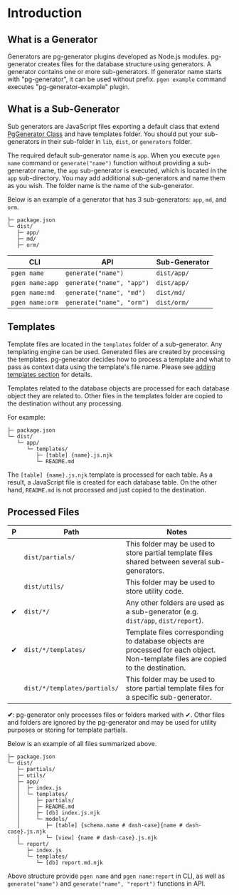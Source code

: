 # Introduction

## What is a Generator

Generators are pg-generator plugins developed as Node.js modules. pg-generator creates files for the database structure using generators. A generator contains one or more sub-generators. If generator name starts with "pg-generator", it can be used without prefix. `pgen example` command executes "pg-generator-example" plugin.

## What is a Sub-Generator

Sub generators are JavaScript files exporting a default class that extend [PgGenerator Class](http://localhost:8080/nav.02.api/classes/pggenerator.html) and have templates folder. You should put your sub-generators in their sub-folder in `lib`, `dist`, or `generators` folder.

The required default sub-generator name is `app`. When you execute `pgen name` command or `generate("name")` function without providing a sub-generator name, the `app` sub-generator is executed, which is located in the `app` sub-directory. You may add additional sub-generators and name them as you wish. The folder name is the name of the sub-generator.

Below is an example of a generator that has 3 sub-generators: `app`, `md`, and `orm`.

```
├─ package.json
└─ dist/
   ├─ app/
   ├─ md/
   ├─ orm/
```

| CLI             | API                       | Sub-Generator |
| --------------- | ------------------------- | ------------- |
| `pgen name`     | `generate("name")`        | `dist/app/`   |
| `pgen name:app` | `generate("name", "app")` | `dist/app/`   |
| `pgen name:md`  | `generate("name", "md")`  | `dist/md/`    |
| `pgen name:orm` | `generate("name", "orm")` | `dist/orm/`   |

## Templates

Template files are located in the `templates` folder of a sub-generator. Any templating engine can be used. Generated files are created by processing the templates. pg-generator decides how to process a template and what to pass as context data using the template's file name. Please see [adding templates section](/nav.03.creating-generators/02.adding-templates) for details.

Templates related to the database objects are processed for each database object they are related to. Other files in the templates folder are copied to the destination without any processing.

For example:

```
├─ package.json
└─ dist/
   └─ app/
      └─ templates/
         ├─ [table] {name}.js.njk
         └─ README.md
```

The `[table] {name}.js.njk` template is processed for each table. As a result, a JavaScript file is created for each database table. On the other hand, `README.md` is not processed and just copied to the destination.

## Processed Files

| P   | Path                         | Notes                                                                                                                             |
| --- | ---------------------------- | --------------------------------------------------------------------------------------------------------------------------------- |
|     | `dist/partials/`             | This folder may be used to store partial template files shared between several sub-generators.                                    |
|     | `dist/utils/`                | This folder may be used to store utility code.                                                                                    |
| ✔   | `dist/*/`                    | Any other folders are used as a sub-generator (e.g. `dist/app`, `dist/report`).                                                   |
| ✔   | `dist/*/templates/`          | Template files corresponding to database objects are processed for each object. Non-template files are copied to the destination. |
|     | `dist/*/templates/partials/` | This folder may be used to store partial template files for a specific sub-generator.                                             |

**✔**: pg-generator only processes files or folders marked with ✔. Other files and folders are ignored by the pg-generator and may be used for utility purposes or storing for template partials.

Below is an example of all files summarized above.

```
├─ package.json
└─ dist/
   ├─ partials/
   ├─ utils/
   ├─ app/
   │  ├─ index.js
   │  └─ templates/
   │     ├─ partials/
   │     ├─ README.md
   │     ├─ [db] index.js.njk
   │     └─ models/
   │        ├─ [table] {schema.name # dash-case}{name # dash-case}.js.njk
   │        └─ [view] {name # dash-case}.js.njk
   └─ report/
      ├─ index.js
      └─ templates/
         └─ [db] report.md.njk
```

Above structure provide `pgen name` and `pgen name:report` in CLI, as well as `generate("name")` and `generate("name", "report")` functions in API.
